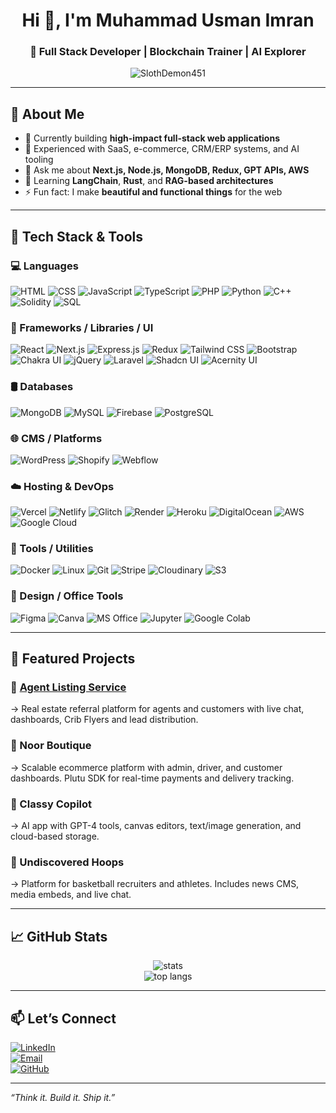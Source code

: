 <h1 align="center">Hi 👋, I'm Muhammad Usman Imran</h1>
<h3 align="center">🚀 Full Stack Developer | Blockchain Trainer | AI Explorer</h3>

<p align="center">
  <img src="https://komarev.com/ghpvc/?username=SlothDemon451&label=Profile%20views&color=0e75b6&style=flat" alt="SlothDemon451" />
</p>

---

## 🧠 About Me

- 🔭 Currently building **high-impact full-stack web applications**  
- 💼 Experienced with SaaS, e-commerce, CRM/ERP systems, and AI tooling  
- 💬 Ask me about **Next.js, Node.js, MongoDB, Redux, GPT APIs, AWS**  
- 🌱 Learning **LangChain**, **Rust**, and **RAG-based architectures**  
- ⚡ Fun fact: I make **beautiful and functional things** for the web

---

## 🧠 Tech Stack & Tools

### **💻 Languages**
![HTML](https://img.shields.io/badge/HTML5-E34F26?style=flat&logo=html5&logoColor=white)
![CSS](https://img.shields.io/badge/CSS3-1572B6?style=flat&logo=css3&logoColor=white)
![JavaScript](https://img.shields.io/badge/JavaScript-F7DF1E?style=flat&logo=javascript&logoColor=black)
![TypeScript](https://img.shields.io/badge/TypeScript-3178C6?style=flat&logo=typescript&logoColor=white)
![PHP](https://img.shields.io/badge/PHP-777BB4?style=flat&logo=php&logoColor=white)
![Python](https://img.shields.io/badge/Python-3776AB?style=flat&logo=python&logoColor=white)
![C++](https://img.shields.io/badge/C%2B%2B-00599C?style=flat&logo=c%2B%2B&logoColor=white)
![Solidity](https://img.shields.io/badge/Solidity-363636?style=flat&logo=solidity&logoColor=white)
![SQL](https://img.shields.io/badge/SQL-4479A1?style=flat&logo=postgresql&logoColor=white)

### **🧰 Frameworks / Libraries / UI**
![React](https://img.shields.io/badge/React-61DAFB?style=flat&logo=react&logoColor=black)
![Next.js](https://img.shields.io/badge/Next.js-000000?style=flat&logo=next.js)
![Express.js](https://img.shields.io/badge/Express.js-404D59?style=flat&logo=express)
![Redux](https://img.shields.io/badge/Redux-764ABC?style=flat&logo=redux&logoColor=white)
![Tailwind CSS](https://img.shields.io/badge/Tailwind_CSS-38B2AC?style=flat&logo=tailwind-css&logoColor=white)
![Bootstrap](https://img.shields.io/badge/Bootstrap-7952B3?style=flat&logo=bootstrap&logoColor=white)
![Chakra UI](https://img.shields.io/badge/Chakra_UI-319795?style=flat&logo=chakra-ui&logoColor=white)
![jQuery](https://img.shields.io/badge/jQuery-0769AD?style=flat&logo=jquery&logoColor=white)
![Laravel](https://img.shields.io/badge/Laravel-F55247?style=flat&logo=laravel&logoColor=white)
![Shadcn UI](https://img.shields.io/badge/Shadcn_UI-000000?style=flat)
![Acernity UI](https://img.shields.io/badge/Acernity_UI-informational?style=flat)

### **🛢️ Databases**
![MongoDB](https://img.shields.io/badge/MongoDB-47A248?style=flat&logo=mongodb&logoColor=white)
![MySQL](https://img.shields.io/badge/MySQL-4479A1?style=flat&logo=mysql&logoColor=white)
![Firebase](https://img.shields.io/badge/Firebase-FFCA28?style=flat&logo=firebase&logoColor=black)
![PostgreSQL](https://img.shields.io/badge/PostgreSQL-336791?style=flat&logo=postgresql&logoColor=white)

### **🌐 CMS / Platforms**
![WordPress](https://img.shields.io/badge/WordPress-21759B?style=flat&logo=wordpress&logoColor=white)
![Shopify](https://img.shields.io/badge/Shopify-7AB55C?style=flat&logo=shopify&logoColor=white)
![Webflow](https://img.shields.io/badge/Webflow-4353FF?style=flat&logo=webflow&logoColor=white)

### **☁️ Hosting & DevOps**
![Vercel](https://img.shields.io/badge/Vercel-000000?style=flat&logo=vercel&logoColor=white)
![Netlify](https://img.shields.io/badge/Netlify-00C7B7?style=flat&logo=netlify&logoColor=white)
![Glitch](https://img.shields.io/badge/Glitch-8338ec?style=flat&logo=glitch&logoColor=white)
![Render](https://img.shields.io/badge/Render-46E3B7?style=flat&logo=render&logoColor=black)
![Heroku](https://img.shields.io/badge/Heroku-430098?style=flat&logo=heroku&logoColor=white)
![DigitalOcean](https://img.shields.io/badge/DigitalOcean-0080FF?style=flat&logo=digitalocean&logoColor=white)
![AWS](https://img.shields.io/badge/AWS-FF9900?style=flat&logo=amazon-aws&logoColor=white)
![Google Cloud](https://img.shields.io/badge/Google_Cloud-4285F4?style=flat&logo=google-cloud&logoColor=white)

### **🧪 Tools / Utilities**
![Docker](https://img.shields.io/badge/Docker-2496ED?style=flat&logo=docker&logoColor=white)
![Linux](https://img.shields.io/badge/Linux-FCC624?style=flat&logo=linux&logoColor=black)
![Git](https://img.shields.io/badge/Git-F05032?style=flat&logo=git&logoColor=white)
![Stripe](https://img.shields.io/badge/Stripe-008CDD?style=flat&logo=stripe&logoColor=white)
![Cloudinary](https://img.shields.io/badge/Cloudinary-3448C5?style=flat&logo=cloudinary&logoColor=white)
![S3](https://img.shields.io/badge/S3-AWS-orange?style=flat)

### **🎨 Design / Office Tools**
![Figma](https://img.shields.io/badge/Figma-F24E1E?style=flat&logo=figma&logoColor=white)
![Canva](https://img.shields.io/badge/Canva-00C4CC?style=flat&logo=canva&logoColor=white)
![MS Office](https://img.shields.io/badge/Microsoft_Office-D83B01?style=flat&logo=microsoft-office&logoColor=white)
![Jupyter](https://img.shields.io/badge/Jupyter-F37626?style=flat&logo=jupyter&logoColor=white)
![Google Colab](https://img.shields.io/badge/Colab-F9AB00?style=flat&logo=google-colab&logoColor=black)

---
## 💼 Featured Projects

### 🔗 [Agent Listing Service](https://agentlistingservice.com)  
→ Real estate referral platform for agents and customers with live chat, dashboards, Crib Flyers and lead distribution.

### 🛒 Noor Boutique  
→ Scalable ecommerce platform with admin, driver, and customer dashboards. Plutu SDK for real-time payments and delivery tracking.

### 🧠 Classy Copilot  
→ AI app with GPT-4 tools, canvas editors, text/image generation, and cloud-based storage.

### 🏀 Undiscovered Hoops  
→ Platform for basketball recruiters and athletes. Includes news CMS, media embeds, and live chat.

---

## 📈 GitHub Stats

<p align="center">
  <img src="https://github-readme-stats.vercel.app/api?username=SlothDemon451&show_icons=true&theme=radical" alt="stats" />
  <br />
  <img src="https://github-readme-stats.vercel.app/api/top-langs/?username=SlothDemon451&layout=compact&theme=radical" alt="top langs" />
</p>

---

## 📫 Let’s Connect

[![LinkedIn](https://img.shields.io/badge/LinkedIn-Usman%20Imran-blue?style=flat-square&logo=linkedin)](https://linkedin.com/in/usman-imran)  
[![Email](https://img.shields.io/badge/Gmail-usmanimran158@gmail.com-red?style=flat-square&logo=gmail)](mailto:usmanimran158@gmail.com)  
[![GitHub](https://img.shields.io/badge/GitHub-SlothDemon451-black?style=flat-square&logo=github)](https://github.com/SlothDemon451)

---

_“Think it. Build it. Ship it.”_
